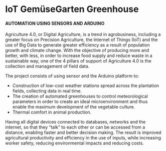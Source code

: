 # IoT GemüseGarten Greenhouse

#### AUTOMATION USING SENSORS AND ARDUINO

Agriculture 4.0, or Digital Agriculture, is a trend in agrobusiness, including a greater focus on Precision Agriculture, the Internet of Things (IoT) and the use of Big Data to generate greater efficiency as a result of population growth and climate change.
With the objective of producing more and better, with less, in order to increase food supply and reduce waste in a sustainable way, one of the 4 pillars of support of Agriculture 4.0 is the collection and management of field data.

The project consists of using sensor and the Arduino platform to:
- Construction of low-cost weather stations spread across the plantation fields, collecting data in real time.
- The creation of automated greenhouses to control meteorological parameters in order to create an ideal microenvironment and thus enable the maximum development of the vegetable culture.
- Thermal comfort in animal production.

Having all digital devices connected to databases, networks and the internet, so that they “talk” to each other or can be accessed from a distance, enabling faster and better decision making.
The result is improved agricultural productivity and efficiency in the use of inputs, while increasing worker safety, reducing environmental impacts and reducing costs.

